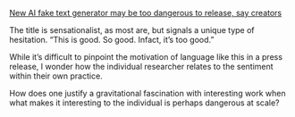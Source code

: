 [New AI fake text generator may be too dangerous to release, say creators](https://www.theguardian.com/technology/2019/feb/14/elon-musk-backed-ai-writes-convincing-news-fiction)

The title is sensationalist, as most are, but signals a unique type of hesitation. “This is good. So good. Infact, it’s too good.”

While it’s difficult to pinpoint the motivation of language like this in a press release, I wonder how the individual researcher relates to the sentiment within their own practice.

How does one justify a gravitational fascination with interesting work when what makes it interesting to the individual is perhaps dangerous at scale?
